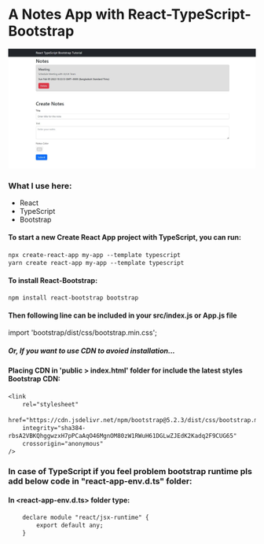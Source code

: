 # A Notes App with React-TypeScript-Bootstrap
<!-- ### It's a Full Mobile Responsive App -->

<!-- ### Go to Live Project: https://food-shop-app-react-tailwined.netlify.app/ -->
<!-- [![image](screenshot.JPG)](https://food-shop-app-react-tailwined.netlify.app/) -->

![Screenshot](/public/screenshot.JPG)

<!-- ### It's a Full Mobile Responsive Web Page -->

<!-- #### Add image with link in Readme Directory:
[![name](image link)](link to your URL) -->

### What I use here:
* React
* TypeScript
* Bootstrap

#### To start a new Create React App project with TypeScript, you can run:

    npx create-react-app my-app --template typescript
    yarn create react-app my-app --template typescript

#### To install React-Bootstrap:

    npm install react-bootstrap bootstrap
    
#### Then following line can be included in your src/index.js or App.js file

import 'bootstrap/dist/css/bootstrap.min.css';
 
#####  Or, If you want to use CDN to avoied installation...
#### Placing CDN in 'public > index.html' folder for include the latest styles Bootstrap CDN:

    <link
        rel="stylesheet"
        href="https://cdn.jsdelivr.net/npm/bootstrap@5.2.3/dist/css/bootstrap.min.css"
        integrity="sha384-rbsA2VBKQhggwzxH7pPCaAqO46MgnOM80zW1RWuH61DGLwZJEdK2Kadq2F9CUG65"
        crossorigin="anonymous"
    />

### In case of TypeScript if you feel problem bootstrap runtime pls add below code in "react-app-env.d.ts" folder:

#### In <react-app-env.d.ts> folder type:
        declare module "react/jsx-runtime" {
            export default any;
        }


<!-- ### For install Tailwind you have to follow 4 steps, such as...

#### Install Tailwind CSS by command line:

    npm install -D tailwindcss

#### Generate your tailwind.config.js file:

     npx tailwindcss init

#### Configure your template paths
#### Add the paths to all of your template files in your tailwind.config.js file:

    content: [
      "./src/**/*.{js,jsx,ts,tsx}",
    ],
  
 #### Add the Tailwind directives to your CSS:
    @tailwind base;
    @tailwind components;
    @tailwind utilities;
 
 ### Install & import React-Icon:
    npm i react-icons --save
    import { FaBars, FaTimes, } from 'react-icons/fa'

 ### Install & import React-Icon:
    npm i react-icons --save
    import { FaBars, FaTimes, } from 'react-icons/fa'
 
 
 ### It's a Full Mobile Responsive Web Page
![Screenshot](app-image-mobile.JPG)
  -->
